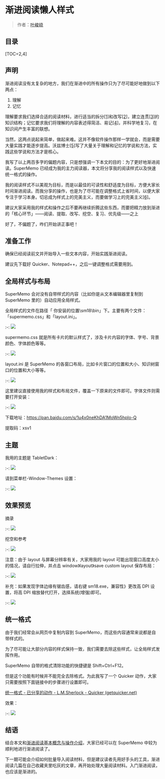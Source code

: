 # 渐进阅读懒人样式

> 作者：[叶峻峣](https://www.zhihu.com/people/L.M.Sherlock)

## 目录

[TOC=2,4]

## 声明

渐进阅读没有太复杂的地方，我们在渐进中的所有操作只为了尽可能好地做到以下两点：

1.  理解
2.  记忆

理解要求我们选择合适的阅读材料，进行适当的拆分[\[1\]](https://zhuanlan.zhihu.com/p/318653942#ref_1)和改写[\[2\]](https://zhuanlan.zhihu.com/p/318653942#ref_2)，建立连贯[\[3\]](https://zhuanlan.zhihu.com/p/318653942#ref_3)的知识结构；记忆要求我们将理解的内容表述得简洁、易记[\[4\]](https://zhuanlan.zhihu.com/p/318653942#ref_4)，并科学地复习，在知识间产生丰富的联想。

当然，这两点说起来简单，做起来难。这并不像软件操作那样一学就会，而是需要大量实践才能逐步提高。沃兹博士[\[5\]](https://zhuanlan.zhihu.com/p/318653942#ref_5)写了大量关于理解和记忆的学说和方法，实践这些学说和方法才是核心。

我写了以上两百多字的偏题内容，只是想强调一下本文的目的：为了更好地渐进阅读。SuperMemo 已经成为我的主力阅读器，本文将分享我的阅读样式以及快速统一格式的操作。

我的阅读样式不以美观为目标，而是以最佳的可读性和舒适度为目标，方便大家长时间渐进阅读。而我分享的操作，也是为了尽可能在调整格式上省时间，以便大家专注于学习本身。切忌成为样式上的完美主义，而要做学习上的完美主义[\[6\]](https://zhuanlan.zhihu.com/p/318653942#ref_6)。

建议大家采用我的样式和操作之后不要再继续折腾这些东西，而要把精力放到渐进的「核心环节」——阅读、提取、改写、挖空、复习、优先级——之上

好了，不偏题了，咋们开始讲正事吧！

## 准备工作

确保已经阅读前文并开始导入一些文本内容，开始实践渐进阅读。

建议先下载好 Quicker、Notepad++，之后一键调整格式需要用到。

## 全局样式与布局

SuperMemo 会对没有自带样式的内容（比如你是从文本编辑器里复制到 SuperMemo 里的）自动应用全局样式。

全局样式的文件在路径「 你安装的位置\\sm18\\bin」下。主要有两个文件：「supermemo.css」和「layout.ini」。

  

:-: ![](https://pic2.zhimg.com/80/v2-e9a7f47dbe2b95ce49c1c1d7ffeb6181_1440w.jpg)

  

supermemo.css 就是所有卡片的默认样式了，涉及卡片内容的字体、字号、背景颜色、字体颜色等等。

  

:-: ![](https://pic1.zhimg.com/80/v2-a461341c5d5486f19af9034bbbcda2a4_1440w.jpg)

  

layout.ini 是 SuperMemo 的各窗口布局，比如卡片窗口的位置和大小、知识树窗口的位置和大小等等。

  

:-: ![](https://pic1.zhimg.com/80/v2-aa1079f5f197fc25de600447dbc0c368_1440w.jpg)

  

这里建议直接使用我的样式和布局文件，覆盖一下原来的文件即可。字体文件则需要打开安装：

  

:-: ![](https://pic1.zhimg.com/80/v2-65f4ef558b93b448e14566446b829f60_1440w.jpg)

  

下载地址：https://pan.baidu.com/s/1u4x0neKhDA1MoWn5hpIo-Q

提取码：xsv1

## 主题

我用的主题是 TabletDark：

:-: ![](https://pic4.zhimg.com/80/v2-67115679bccb96702f826e223e9aac17_1440w.jpg)


请到菜单栏-Window-Themes 设置：


:-: ![](https://pic1.zhimg.com/80/v2-e5dde3beaac5b8f9a8fc1a7b6dd33654_1440w.jpg)

## 效果预览

摘录

:-: ![](https://pic2.zhimg.com/80/v2-86d8e6ecf4b5aca1fb0492cdfdb55975_1440w.jpg)

挖空和参考

:-: ![](https://pic3.zhimg.com/80/v2-b6abf04e58f456610c96c7562bcb09ce_1440w.jpg)

注意：由于 layout 与屏幕分辨率有关，大家用我的 layout 可能出现窗口高度太小的情况，请自行拉伸，并点击 window》layout》save custom layout 保存布局：

:-: ![](https://pic2.zhimg.com/80/v2-ea4fc4c99ee37ef89800ce603ce2c979_1440w.jpg)

补充：如果发现字体边缘有锯齿感，请右键 sm18.exe，兼容性》更改高 DPI 设置，将高 DPI 缩放替代打开，选择系统(增强)即可。

:-: ![](https://pic2.zhimg.com/80/v2-6dbc397af3330378cf03b83cbc98210d_1440w.jpg)

## 统一格式

由于我们经常会从网页中复制内容到 SuperMemo，而这些内容通常来说都是自带样式的。

为了尽可能让大部分内容的样式保持一致，我们需要去除这些样式，让全局样式发挥作用。

SuperMemo 自带的格式清除功能的快捷键是 Shift+Ctrl+F12。

但是这个功能有时候并不能完全去除格式。为此我写了一个 Quicker 动作，大家只需要按照下面链接中的步骤进行设置即可。

[统一格式 - 已分享的动作 - L.M.Sherlock - Quicker (getquicker.net)](https://getquicker.net/sharedaction?code=859bda04-fe78-4385-1b37-08d88a0dba1c)

效果：

:-: ![](https://pic3.zhimg.com/v2-5e68c73200991efede80cdf53d11f566_b.jpg)

## 结语

结合本文和[渐进阅读基本概念与操作介绍](./2450594)，大家已经可以在 SuperMemo 中较为顺利地进行渐进阅读了。

下一期可能会介绍如何批量导入阅读材料，但是建议读者先用好手头的工具，渐进阅读几篇在自己收藏夹里吃灰的文章，再开始处理大量阅读材料。入门渐进阅读，也应该是渐进的。
